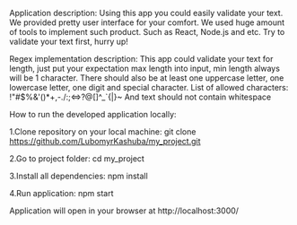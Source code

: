 Application description:
Using this app you could easily validate your text. We provided pretty user interface for your comfort.
We used huge amount of tools to implement such product. Such as React, Node.js and etc. Try to validate your text first, hurry up! 

Regex implementation description:
This app could validate your text for length, just put your expectation max length into input, min length always will be 1 character.
There should also be at least one uppercase letter, one lowercase letter, one digit and special character.
List of allowed characters: !"#$%&'()*+,-./:;<=>?@[\]^_`{|}~
And text should not contain whitespace

How to run the developed application locally:

1.Clone repository on your local machine:
git clone https://github.com/LubomyrKashuba/my_project.git

2.Go to project folder:
cd my_project

3.Install all dependencies:
npm install

4.Run application:
npm start

Application will open in your browser at http://localhost:3000/
